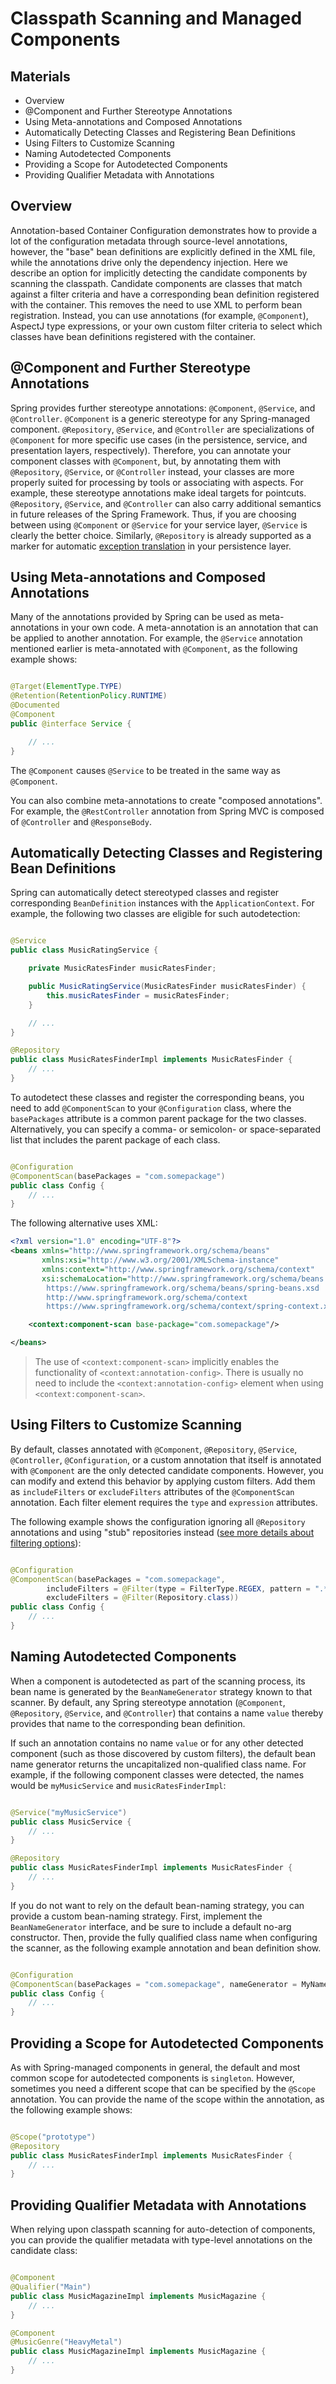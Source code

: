 # Classpath Scanning and Managed Components

## Materials
+ Overview
+ @Component and Further Stereotype Annotations
+ Using Meta-annotations and Composed Annotations
+ Automatically Detecting Classes and Registering Bean Definitions
+ Using Filters to Customize Scanning
+ Naming Autodetected Components
+ Providing a Scope for Autodetected Components
+ Providing Qualifier Metadata with Annotations


## Overview
Annotation-based Container Configuration demonstrates how to provide a lot of the configuration metadata through
source-level annotations, however, the "base" bean definitions are explicitly defined in the XML file, while the
annotations drive only the dependency injection. Here we describe an option for implicitly detecting the candidate
components by scanning the classpath. Candidate components are classes that match against a filter criteria and have a
corresponding bean definition registered with the container. This removes the need to use XML to perform bean
registration. Instead, you can use annotations (for example, `@Component`), AspectJ type expressions, or your own custom
filter criteria to select which classes have bean definitions registered with the container.

## @Component and Further Stereotype Annotations

Spring provides further stereotype annotations: `@Component`, `@Service`, and `@Controller`. `@Component` is a generic
stereotype for any Spring-managed component. `@Repository`, `@Service`, and `@Controller` are specializations
of `@Component` for more specific use cases (in the persistence, service, and presentation layers, respectively).
Therefore, you can annotate your component classes with `@Component`, but, by annotating them with `@Repository`,
`@Service`, or `@Controller` instead, your classes are more properly suited for processing by tools or associating with
aspects. For example, these stereotype annotations make ideal targets for pointcuts. `@Repository`, `@Service`,
and `@Controller` can also carry additional semantics in future releases of the Spring Framework. Thus, if you are
choosing between using `@Component` or `@Service` for your service layer, `@Service` is clearly the better choice.
Similarly,  `@Repository` is already supported as a marker for automatic [exception translation][1] in your persistence
layer.

## Using Meta-annotations and Composed Annotations

Many of the annotations provided by Spring can be used as meta-annotations in your own code. A meta-annotation is an
annotation that can be applied to another annotation. For example, the `@Service` annotation mentioned earlier is
meta-annotated with `@Component`, as the following example shows:

```java

@Target(ElementType.TYPE)
@Retention(RetentionPolicy.RUNTIME)
@Documented
@Component
public @interface Service {

    // ...
}
```

The `@Component` causes `@Service` to be treated in the same way as `@Component`.

You can also combine meta-annotations to create "composed annotations". For example, the `@RestController` annotation
from Spring MVC is composed of `@Controller` and `@ResponseBody`.

## Automatically Detecting Classes and Registering Bean Definitions

Spring can automatically detect stereotyped classes and register corresponding `BeanDefinition` instances with the
`ApplicationContext`. For example, the following two classes are eligible for such autodetection:

```java

@Service
public class MusicRatingService {

    private MusicRatesFinder musicRatesFinder;

    public MusicRatingService(MusicRatesFinder musicRatesFinder) {
        this.musicRatesFinder = musicRatesFinder;
    }

    // ...
}

@Repository
public class MusicRatesFinderImpl implements MusicRatesFinder {
    // ...
}
```

To autodetect these classes and register the corresponding beans, you need to add `@ComponentScan` to
your `@Configuration` class, where the `basePackages` attribute is a common parent package for the two classes. 
Alternatively, you can specify a comma- or semicolon- or space-separated list that includes the parent package of each
class.

```java

@Configuration
@ComponentScan(basePackages = "com.somepackage")
public class Config {
    // ...
}
```

The following alternative uses XML:

```xml
<?xml version="1.0" encoding="UTF-8"?>
<beans xmlns="http://www.springframework.org/schema/beans"
       xmlns:xsi="http://www.w3.org/2001/XMLSchema-instance"
       xmlns:context="http://www.springframework.org/schema/context"
       xsi:schemaLocation="http://www.springframework.org/schema/beans
        https://www.springframework.org/schema/beans/spring-beans.xsd
        http://www.springframework.org/schema/context
        https://www.springframework.org/schema/context/spring-context.xsd">

    <context:component-scan base-package="com.somepackage"/>

</beans>
```

> The use of `<context:component-scan>` implicitly enables the functionality of `<context:annotation-config>`. There is
> usually no need to include the `<context:annotation-config>` element when using `<context:component-scan>`.

## Using Filters to Customize Scanning

By default, classes annotated with `@Component`, `@Repository`, `@Service`, `@Controller`, `@Configuration`, or a custom
annotation that itself is annotated with `@Component` are the only detected candidate components. However, you can
modify and extend this behavior by applying custom filters. Add them as `includeFilters` or `excludeFilters` attributes
of the `@ComponentScan` annotation. Each filter element requires the `type` and `expression` attributes.

The following example shows the configuration ignoring all `@Repository` annotations and using "stub" repositories
instead ([see more details about filtering options][2]):

```java

@Configuration
@ComponentScan(basePackages = "com.somepackage",
        includeFilters = @Filter(type = FilterType.REGEX, pattern = ".*Stub.*Repository"),
        excludeFilters = @Filter(Repository.class))
public class Config {
    // ...
}
```

## Naming Autodetected Components

When a component is autodetected as part of the scanning process, its bean name is generated by the `BeanNameGenerator`
strategy known to that scanner. By default, any Spring stereotype annotation (`@Component`, `@Repository`,
`@Service`, and `@Controller`) that contains a name `value` thereby provides that name to the corresponding bean
definition.

If such an annotation contains no name `value` or for any other detected component (such as those discovered by custom
filters), the default bean name generator returns the uncapitalized non-qualified class name. For example, if the
following component classes were detected, the names would be `myMusicService` and `musicRatesFinderImpl`:

```java

@Service("myMusicService")
public class MusicService {
    // ...
}

@Repository
public class MusicRatesFinderImpl implements MusicRatesFinder {
    // ...
}
```

If you do not want to rely on the default bean-naming strategy, you can provide a custom bean-naming strategy. First,
implement the `BeanNameGenerator` interface, and be sure to include a default no-arg constructor. Then, provide the
fully qualified class name when configuring the scanner, as the following example annotation and bean definition show.

```java

@Configuration
@ComponentScan(basePackages = "com.somepackage", nameGenerator = MyNameGenerator.class)
public class Config {
    // ...
}
```

## Providing a Scope for Autodetected Components

As with Spring-managed components in general, the default and most common scope for autodetected components is
`singleton`. However, sometimes you need a different scope that can be specified by the `@Scope` annotation. You can
provide the name of the scope within the annotation, as the following example shows:

```java

@Scope("prototype")
@Repository
public class MusicRatesFinderImpl implements MusicRatesFinder {
    // ...
}
```

## Providing Qualifier Metadata with Annotations

When relying upon classpath scanning for auto-detection of components, you can provide the qualifier metadata with
type-level annotations on the candidate class:

```java

@Component
@Qualifier("Main")
public class MusicMagazineImpl implements MusicMagazine {
    // ...
}

@Component
@MusicGenre("HeavyMetal")
public class MusicMagazineImpl implements MusicMagazine {
    // ...
}
```

[1]: https://docs.spring.io/spring-framework/docs/5.3.x/reference/html/data-access.html#orm-exception-translation

[2]: https://docs.spring.io/spring-framework/docs/5.3.x/reference/html/core.html#beans-scanning-filters